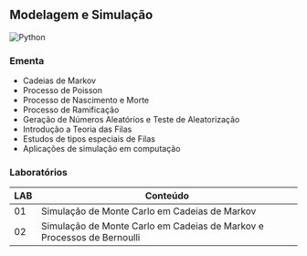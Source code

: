 ## Modelagem e Simulação
![Python](https://img.shields.io/badge/python-1E76B8?style=for-the-badge&logo=python&logoColor=white)

### Ementa
* Cadeias de Markov
* Processo de Poisson
* Processo de Nascimento e Morte
* Processo de Ramificação
* Geração de Números Aleatórios e Teste de Aleatorização
* Introdução a Teoria das Filas
* Estudos de tipos especiais de Filas
* Aplicações de simulação em computação 

### Laboratórios
| LAB | Conteúdo |
|-----|----------|
| 01 | Simulação de Monte Carlo em Cadeias de Markov |
| 02 | Simulação de Monte Carlo em Cadeias de Markov e Processos de Bernoulli |
